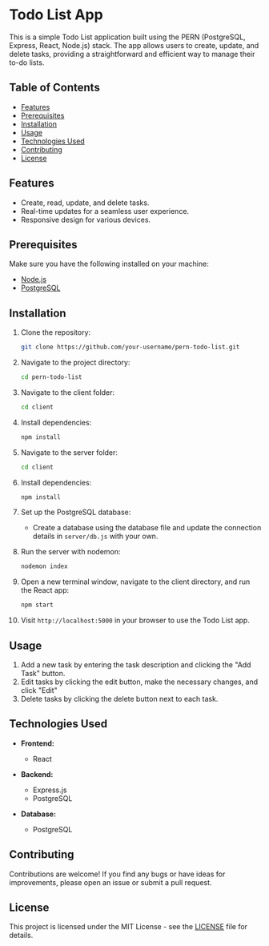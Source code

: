 # Todo List App

This is a simple Todo List application built using the PERN (PostgreSQL, Express, React, Node.js) stack. The app allows users to create, update, and delete tasks, providing a straightforward and efficient way to manage their to-do lists.

## Table of Contents
- [Features](#features)
- [Prerequisites](#prerequisites)
- [Installation](#installation)
- [Usage](#usage)
- [Technologies Used](#technologies-used)
- [Contributing](#contributing)
- [License](#license)

## Features
- Create, read, update, and delete tasks.
- Real-time updates for a seamless user experience.
- Responsive design for various devices.

## Prerequisites
Make sure you have the following installed on your machine:

- [Node.js](https://nodejs.org/)
- [PostgreSQL](https://www.postgresql.org/)

## Installation
1. Clone the repository:
   ```bash
   git clone https://github.com/your-username/pern-todo-list.git
   ```

2. Navigate to the project directory:
   ```bash
   cd pern-todo-list
   ```
   
3. Navigate to the client folder:
   ```bash
   cd client
   ```

4. Install dependencies:
   ```bash
   npm install
   ```
5. Navigate to the server folder:
   ```bash
   cd client
   ```

6. Install dependencies:
   ```bash
   npm install
   ```
   
7. Set up the PostgreSQL database:
   - Create a database using the database file and update the connection details in `server/db.js` with your own.

8. Run the server with nodemon:
   ```bash
   nodemon index
   ```

9. Open a new terminal window, navigate to the client directory, and run the React app:
   ```bash
   npm start
   ```

10. Visit `http://localhost:5000` in your browser to use the Todo List app.

## Usage
1. Add a new task by entering the task description and clicking the "Add Task" button.
4. Edit tasks by clicking the edit button, make the necessary changes, and click "Edit"
4. Delete tasks by clicking the delete button next to each task.

## Technologies Used
- **Frontend:**
  - React

- **Backend:**
  - Express.js
  - PostgreSQL

- **Database:**
  - PostgreSQL

## Contributing
Contributions are welcome! If you find any bugs or have ideas for improvements, please open an issue or submit a pull request.

## License
This project is licensed under the MIT License - see the [LICENSE](LICENSE) file for details.
